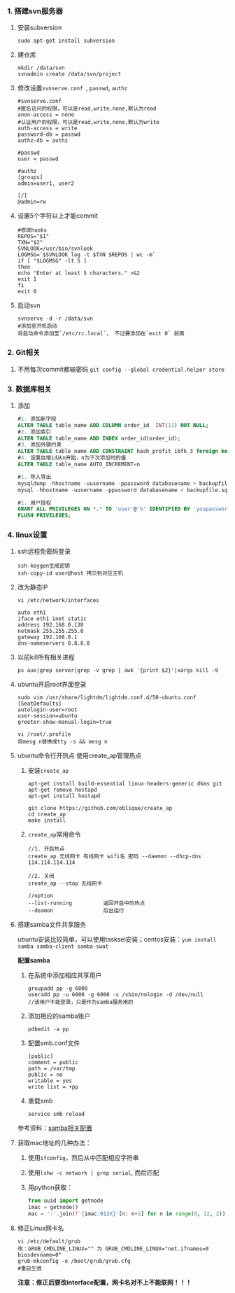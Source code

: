 ### 1. 搭建svn服务器
1. 安装subversion

    ```shell
    sudo apt-get install subversion
    ```
2. 建仓库

    ```shell
    mkdir /data/svn
    svnadmin create /data/svn/project
    ```
3. 修改设置`svnserve.conf `, `passwd`, `authz`

    ```shell
    #svnserve.conf
    #匿名访问的权限，可以是read,write,none,默认为read 
    anon-access = none
    #认证用户的权限，可以是read,write,none,默认为write 
    auth-access = write
    password-db = passwd
    authz-db = authz

    #passwd
    user = passwd

    #authz
    [groups]
    admin=user1, user2

    [/]
    @admin=rw
    ```
4. 设置5个字符以上才能commit

    ```shell
    #修改hooks
    REPOS="$1"  
    TXN="$2"  
    SVNLOOK=/usr/bin/svnlook  
    LOGMSG=`$SVNLOOK log -t $TXN $REPOS | wc -m`
    if [ "$LOGMSG" -lt 5 ] 
    then
    echo "Enter at least 5 characters." >&2
    exit 1
    fi
    exit 0
    ```

5. 启动svn

    ```
    svnserve -d -r /data/svn
    #添加至开机启动
    将启动命令添加至`/etc/rc.local`， 不过要添加在`exit 0` 前面
    ```

### 2. Git相关

1. 不用每次commit都输密码 `git config --global credential.helper store`


### 3. 数据库相关

1. 添加

    ```sql
    #1. 添加新字段
    ALTER TABLE table_name ADD COLUMN order_id  INT(11) NOT NULL;
    #2. 添加索引
    ALTER TABLE table_name ADD INDEX order_id(order_id);
    #3. 添加外键约束
    ALTER TABLE table_name ADD CONSTRAINT hash_profit_ibfk_3 foreign key(order_id) REFERENCES star_contract_order(id)
    #4. 设置自增id从n开始，n为下次添加时的值
    ALTER TABLE table_name AUTO_INCREMENT=n

    #1. 导入导出
    mysqldump -hhostname -uusername -ppassword databasename > backupfile.sql
    mysql -hhostname -uusername -ppassword databasename < backupfile.sql

    #1. 用户授权
    GRANT ALL PRIVILEGES ON *.* TO 'user'@'%' IDENTIFIED BY 'youpassword' WITH GRANT OPTION; 
    FLUSH PRIVILEGES; 
    ```

### 4. linux设置
1. ssh远程免密码登录

    ```
    ssh-keygen生成密钥
    ssh-copy-id user@host 拷贝到对应主机
    ```
2. 改为静态IP

    ```
    vi /etc/network/interfaces

    auto eth1
    iface eth1 inet static
    address 192.168.0.138
    netmask 255.255.255.0
    gateway 192.168.0.1
    dns-nameservers 8.8.8.8
    ```
3. 以前kill所有相关进程

    ```
    ps aux|grep server|grep -v grep | awk '{print $2}'|xargs kill -9
    ```
4. ubuntu开启root界面登录

    ```
    sudo vim /usr/share/lightdm/lightdm.conf.d/50-ubuntu.conf
    [SeatDefaults]
	autologin-user=root
	user-session=ubuntu
	greeter-show-manual-login=true

    vi /root/.profile
    将mesg n替换成tty -s && mesg n
    ```

5. ubuntu命令行开热点
    使用create_ap管理热点

    1. 安装`create_ap`

        ```shell
        apt-get install build-essential linux-headers-generic dkms git
        apt-get remove hostapd
        apt-get install hostapd

        git clone https://github.com/oblique/create_ap
        cd create_ap
        make install
        ```
    2. `create_ap`常用命令

        ```shell
        //1. 开启热点
        create_ap 无线网卡 有线网卡 wifi名 密码 --daemon --dhcp-dns 114.114.114.114
        
        //2. 关闭
        create_ap --stop 无线网卡

        //option
        --list-running          返回开启中的热点
        --deamon                后台运行
        ```
6. 搭建samba文件共享服务

    ubuntu安装比较简单，可以使用tasksel安装；centos安装：`yum install samba samba-client samba-swat`

    **配置samba**

    1. 在系统中添加相应共享用户

        ```shell
        groupadd pp -g 6000
        useradd pp -u 6000 -g 6000 -s /sbin/nologin -d /dev/null
        //该用户不能登录，只是作为samba服务用的
        ```
    2. 添加相应的samba账户

        ```shell
        pdbedit -a pp
        ```
    3. 配置smb.conf文件

        ```shell
        [public]
        comment = public
        path = /var/tmp
        public = no
        writable = yes
        write list = +pp
        ```
    4. 重载smb

        ```shell
        service smb reload
        ```
    参考资料：[samba相关配置](http://www.cnblogs.com/mchina/archive/2012/12/18/2816717.html)

7. 获取mac地址的几种办法：

    1. 使用`ifconfig`，然后从中匹配相应字符串
    2. 使用`lshw -c network | grep serial`, 而后匹配
    3. 用python获取：

        ```python
        from uuid import getnode
        imac = getnode()
        mac = ':'.join(f'{imac:012X}'[n: n+2] for n in range(0, 12, 2))
        ```

8. 修正Linux网卡名

    ```shell
    vi /etc/default/grub
    改：GRUB_CMDLINE_LINUX="" 为 GRUB_CMDLINE_LINUX="net.ifnames=0 biosdevname=0"
    grub-mkconfig -o /boot/grub/grub.cfg
    #重启生效
    ```
    **注意：修正后要改interface配置，网卡名对不上不能联网！！！**